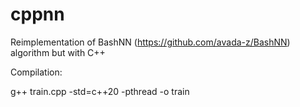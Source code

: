 # cppnn
Reimplementation of BashNN (https://github.com/avada-z/BashNN) algorithm but with C++

Compilation:

g++ train.cpp -std=c++20 -pthread -o train
